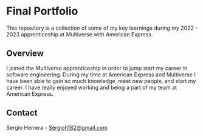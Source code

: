 # Final Portfolio

This repository is a collection of some of my key learnings during my 2022 - 2023 apprenticeship at Multiverse with American Express.

## Overview 
I joined the Multiverse apprenticeship in order to jump start my career in software engineering. During my time at American Express and Multiverse I have been able to gain so much knowledge, meet new people, and start my career. I have really enjoyed working and being a part of my team at American Express.

## Contact
Sergio Herrera - Sergioh182@gmail.com